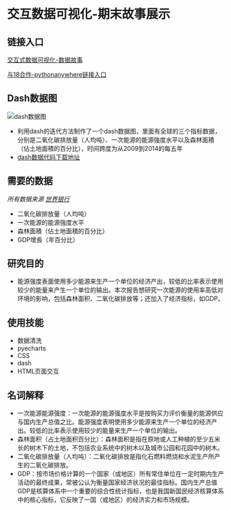# 交互数据可视化-期末故事展示

## 链接入口

[交互式数据可视化-数据故事](http://nfunm066.gitee.io/intercative_visual/)

[与18合作-pythonanywhere链接入口](http://jingwenfung1111.pythonanywhere.com/)

## Dash数据图
![dash数据图](https://gitee.com/NFUNM066/Intercative_Visual/raw/master/dash%E6%95%B0%E6%8D%AE%E5%9B%BE.png)

- 利用dash的迭代方法制作了一个dash数据图，里面有全球的三个指标数据，分别是二氧化碳排放量（人均吨）、一次能源的能源強度水平以及森林面積（佔土地面積的百分比），时间跨度为从2009到2014的每五年
- [dash数据代码下载地址](https://gitee.com/NFUNM066/Intercative_Visual/blob/master/171013066-%E8%8E%AB%E7%86%99%E5%BD%A4-dash.zip)

## 需要的数据

_所有数据来源 [世界银行](http://datatopics.worldbank.org/world-development-indicators/themes/environment.html)_

- 二氧化碳排放量（人均吨）
- 一次能源的能源強度水平
- 森林面積（佔土地面積的百分比）
- GDP增長（年百分比）

## 研究目的
- 能源强度表面使用多少能源来生产一个单位的经济产出，较低的比率表示使用较少的能量来产生一个单位的输出。本次报告想研究一次能源的使用率高低对环境的影响，包括森林面积、二氧化碳排放等；还加入了经济指标，如GDP。

## 使用技能
- 数据清洗
- pyecharts
- CSS
- dash
- HTML页面交互

## 名词解释
- 一次能源能源强度：一次能源的能源强度水平是按购买力评价衡量的能源供应与国内生产总值之比。能源强度表明使用多少能源来生产一个单位的经济产出。较低的比率表示使用较少的能量来生产一个单位的输出。
- 森林面积（占土地面积百分比）：森林面积是指在原地或人工种植的至少五米长的树木下的土地，不包括农业系统中的树木以及城市公园和花园中的树木。
- 二氧化碳排放量（人均吨）：二氧化碳排放是指化石燃料燃烧和水泥生产所产生的二氧化碳排放。
- GDP：按市场价格计算的一个国家（或地区）所有常住单位在一定时期内生产活动的最终成果，常被公认为衡量国家经济状况的最佳指标。国内生产总值GDP是核算体系中一个重要的综合性统计指标，也是我国新国民经济核算体系中的核心指标，它反映了一国（或地区）的经济实力和市场规模。

